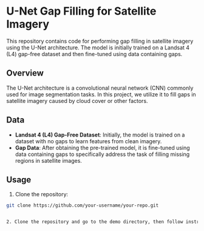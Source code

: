 # U-Net Gap Filling for Satellite Imagery

This repository contains code for performing gap filling in satellite imagery using the U-Net architecture. The model is initially trained on a Landsat 4 (L4) gap-free dataset and then fine-tuned using data containing gaps.

## Overview

The U-Net architecture is a convolutional neural network (CNN) commonly used for image segmentation tasks. In this project, we utilize it to fill gaps in satellite imagery caused by cloud cover or other factors.

## Data

- **Landsat 4 (L4) Gap-Free Dataset**: Initially, the model is trained on a dataset with no gaps to learn features from clean imagery.
- **Gap Data**: After obtaining the pre-trained model, it is fine-tuned using data containing gaps to specifically address the task of filling missing regions in satellite images.

## Usage

1. Clone the repository:

```bash
git clone https://github.com/your-username/your-repo.git


2. Clone the repository and go to the demo directory, then follow instruction there:
